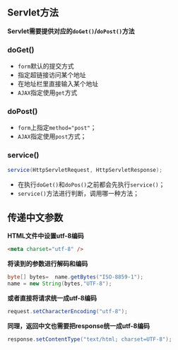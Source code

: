 ## Servlet方法

**Servlet需要提供对应的`doGet()`/`doPost()`方法**

### doGet()

- `form`默认的提交方式
- 指定超链接访问某个地址
- 在地址栏里直接输入某个地址
- `AJAX`指定使用`get`方式

### doPost()

- `form`上指定`method="post"`；
- `AJAX`指定使用`post`方式；

### service()

```java
service(HttpServletRequest, HttpServletResponse);
```

- 在执行`doGet()`和`doPos()`之前都会先执行`service()`；
- `service()`方法进行判断，调用哪一种方法；

## 传递中文参数

**HTML文件中设置utf-8编码**

```html
<meta charset="utf-8" />
```

**将读到的参数进行解码和编码**

```java
byte[] bytes=  name.getBytes("ISO-8859-1");
name = new String(bytes,"UTF-8");
```

**或者直接将请求统一成utf-8编码**

```java
request.setCharacterEncoding("utf-8"); 
```

**同理，返回中文也需要把response统一成utf-8编码**

```java
response.setContentType("text/html; charset=UTF-8");
```

